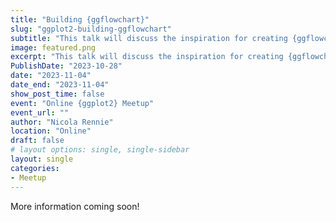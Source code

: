 ```yaml
---
title: "Building {ggflowchart}"
slug: "ggplot2-building-ggflowchart"
subtitle: "This talk will discuss the inspiration for creating {ggflowchart}, the technical details of how it's built, and the features being added next."
image: featured.png
excerpt: "This talk will discuss the inspiration for creating {ggflowchart}, the technical details of how it's built, and the features being added next."
PublishDate: "2023-10-28"
date: "2023-11-04"
date_end: "2023-11-04"
show_post_time: false
event: "Online {ggplot2} Meetup"
event_url: ""
author: "Nicola Rennie"
location: "Online"
draft: false
# layout options: single, single-sidebar
layout: single
categories:
- Meetup
---
```


More information coming soon!

